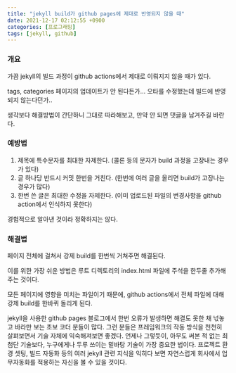```yaml
---
title: "jekyll build가 github pages에 제대로 반영되지 않을 때"
date: 2021-12-17 02:12:55 +0900
categories: [프로그래밍]
tags: [jekyll, github]
---
```






### 개요

가끔 jekyll의 빌드 과정이 github actions에서 제대로 이뤄지지 않을 때가 있다.

tags, categories 페이지의 업데이트가 안 된다든가... 오타를 수정했는데 빌드에 반영되지 않는다던가..

생각보다 해결방법이 간단하니 그대로 따라해보고, 만약 안 되면 댓글을 남겨주길 바란다.



### 예방법

1. 제목에 특수문자를 최대한 자제한다. (콜론 등의 문자가 build 과정을 고장내는 경우가 있다)
2. 글 하나당 반드시 커밋 한번을 거친다. (한번에 여러 글을 올리면 build가 고장나는 경우가 많다)
3. 한번 쓴 글은 최대한 수정을 자제한다. (이미 업로드된 파일의 변경사항을 github action에서 인식하지 못한다)

경험적으로 알아낸 것이라 정확하지는 않다.



### 해결법

페이지 전체에 걸쳐서 강제 build를 한번씩 거쳐주면 해결된다. 

이를 위한 가장 쉬운 방법은 루트 디렉토리의 index.html 파일에 주석을 한두줄 추가해주는 것이다.

모든 페이지에 영향을 미치는 파일이기 때문에, github actions에서 전체 파일에 대해 강제 build를 한바퀴 돌리게 된다.



jekyll을 사용한 github pages 블로그에서 한번 오류가 발생하면 해결도 못한 채 넋놓고 바라만 보는 초보 코더 분들이 많다. 그런 분들은 프레임워크의 작동 방식을 천천히 살펴보면서 기술 자체에 익숙해져보면 좋겠다. 언제나 그렇듯이, 아무도 써본 적 없는 최첨단 기술보다, 누구에게나 두루 쓰이는 밑바탕 기술이 가장 중요한 법이다. 프로젝트 환경 셋팅, 빌드 자동화 등의 여러 jekyll 관련 지식을 익히다 보면 자연스럽게 회사에서 업무자동화를 적용하는 자신을 볼 수 있을 것이다.

